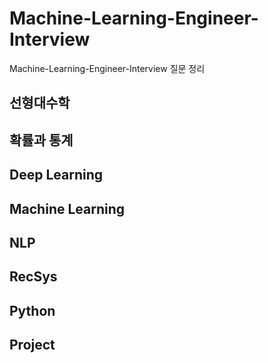 # Machine-Learning-Engineer-Interview

Machine-Learning-Engineer-Interview 질문 정리

## 선형대수학

## 확률과 통계

## Deep Learning

## Machine Learning

## NLP

## RecSys

## Python

## Project
